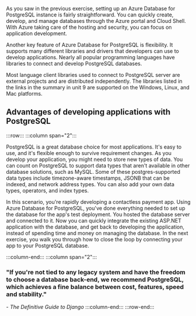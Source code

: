 As you saw in the previous exercise, setting up an Azure Database for PostgreSQL instance is fairly straightforward. You can quickly create, develop, and manage databases through the Azure portal and Cloud Shell. With Azure taking care of the hosting and security, you can focus on application development.

Another key feature of Azure Database for PostgreSQL is flexibility. It supports many different libraries and drivers that developers can use to develop applications. Nearly all popular programming languages have libraries to connect and develop PostgreSQL databases.

Most language client libraries used to connect to PostgreSQL server are external projects and are distributed independently. The libraries listed in the links in the summary in unit 9 are supported on the Windows, Linux, and Mac platforms.

## Advantages of developing applications with PostgreSQL

:::row:::
:::column span="2":::

PostgreSQL is a great database choice for most applications. It's easy to use, and it's flexible enough to survive requirement changes. As you develop your application, you might need to store new types of data. You can count on PostgreSQL to support data types that aren't available in other database solutions, such as MySQL. Some of these postgres-supported data types include timezone-aware timestamps, JSONB that can be indexed, and network address types. You can also add your own data types, operators, and index types.

In this scenario, you're rapidly developing a contactless payment app. Using Azure Database for PostgreSQL, you've done everything needed to set up the database for the app's test deployment. You hosted the database server and connected to it. Now you can quickly integrate the existing ASP.NET application with the database, and get back to developing the application, instead of spending time and money on managing the database. In the next exercise, you walk you through how to close the loop by connecting your app to your PostgreSQL database.

:::column-end:::
:::column span="2":::

### "If you're not tied to any legacy system and have the freedom to choose a database back-end, we recommend PostgreSQL, which achieves a fine balance between cost, features, speed and stability."

\- *The Definitive Guide to Django*
:::column-end:::
:::row-end:::
